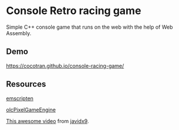 # Console Retro racing game

Simple C++ console game that runs on the web with the help of Web Assembly.  

## Demo
https://cocotran.github.io/console-racing-game/  

## Resources 
[emscripten](https://emscripten.org/)  
  
[olcPixelGameEngine](https://github.com/OneLoneCoder/olcPixelGameEngine)  
  
[This awesome video](https://www.youtube.com/watch?v=KkMZI5Jbf18) from [javidx9](https://www.youtube.com/channel/UC-yuWVUplUJZvieEligKBkA).  
